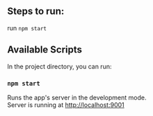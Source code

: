 ## Steps to run:

run `npm start`

## Available Scripts

In the project directory, you can run:

### `npm start`

Runs the app's server in the development mode.\
Server is running at [http://localhost:9001](http://localhost:9001)